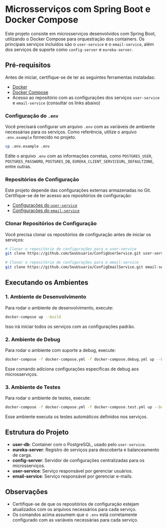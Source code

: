 
# Microsserviços com Spring Boot e Docker Compose

Este projeto consiste em microsserviços desenvolvidos com Spring Boot, utilizando o Docker Compose para orquestração dos containers. Os principais serviços incluídos são o `user-service` e o `email-service`, além dos serviços de suporte como `config-server` e `eureka-server`.

## Pré-requisitos

Antes de iniciar, certifique-se de ter as seguintes ferramentas instaladas:

- [Docker](https://www.docker.com/products/docker-desktop)
- [Docker Compose](https://docs.docker.com/compose/install/)
- Acesso ao repositório com as configurações dos serviços `user-service` e `email-service` (consultar os links abaixo)

### Configuração do `.env`

Você precisará configurar um arquivo `.env` com as variáveis de ambiente necessárias para os serviços. Como referência, utilize o arquivo `.env.example` fornecido no projeto.

```bash
cp .env.example .env
```

Edite o arquivo `.env` com as informações corretas, como `POSTGRES_USER`, `POSTGRES_PASSWORD`, `POSTGRES_DB`, `EUREKA_CLIENT_SERVICEURL_DEFAULTZONE`, entre outras.

### Repositórios de Configuração

Este projeto depende das configurações externas armazenadas no Git. Certifique-se de ter acesso aos repositórios de configuração:

- [Configurações do `user-service`](https://github.com/SeuUsuario/ConfigUserService)
- [Configurações do `email-service`](https://github.com/SeuUsuario/ConfigEmailService)

### Clonar Repositórios de Configuração

Você precisa clonar os repositórios de configuração antes de iniciar os serviços:

```bash
# Clonar o repositório de configurações para o user-service
git clone https://github.com/SeuUsuario/ConfigUserService.git user-service-config

# Clonar o repositório de configurações para o email-service
git clone https://github.com/SeuUsuario/ConfigEmailService.git email-service-config
```

## Executando os Ambientes

### 1. Ambiente de Desenvolvimento

Para rodar o ambiente de desenvolvimento, execute:

```bash
docker-compose up --build
```

Isso irá iniciar todos os serviços com as configurações padrão.

### 2. Ambiente de Debug

Para rodar o ambiente com suporte a debug, execute:

```bash
docker-compose -f docker-compose.yml -f docker-compose.debug.yml up --build
```

Esse comando adiciona configurações específicas de debug aos microsserviços.

### 3. Ambiente de Testes

Para rodar o ambiente de testes, execute:

```bash
docker-compose -f docker-compose.yml -f docker-compose.test.yml up --build
```

Esse ambiente executa os testes automáticos definidos nos serviços.

## Estrutura do Projeto

- **user-db**: Container com o PostgreSQL, usado pelo `user-service`.
- **eureka-server**: Registro de serviços para descoberta e balanceamento de carga.
- **config-server**: Servidor de configurações centralizadas para os microsserviços.
- **user-service**: Serviço responsável por gerenciar usuários.
- **email-service**: Serviço responsável por gerenciar e-mails.

## Observações

- Certifique-se de que os repositórios de configuração estejam atualizados com os arquivos necessários para cada serviço.
- Os comandos acima assumem que o `.env` está corretamente configurado com as variáveis necessárias para cada serviço.

